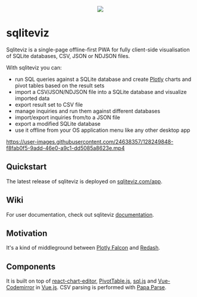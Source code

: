 <p align="center">
   <img src="src/assets/images/Logo.svg"/>
</p>

# sqliteviz

Sqliteviz is a single-page offline-first PWA for fully client-side visualisation
of SQLite databases, CSV, JSON or NDJSON files.

With sqliteviz you can:

- run SQL queries against a SQLite database and create [Plotly][11] charts and pivot tables based on the result sets
- import a CSV/JSON/NDJSON file into a SQLite database and visualize imported data
- export result set to CSV file
- manage inquiries and run them against different databases
- import/export inquiries from/to a JSON file
- export a modified SQLite database
- use it offline from your OS application menu like any other desktop app

https://user-images.githubusercontent.com/24638357/128249848-f8fab0f5-9add-46e0-a9c1-dd5085a8623e.mp4

## Quickstart

The latest release of sqliteviz is deployed on [sqliteviz.com/app][6].

## Wiki

For user documentation, check out sqliteviz [documentation][7].

## Motivation

It's a kind of middleground between [Plotly Falcon][1] and [Redash][2].

## Components

It is built on top of [react-chart-editor][3], [PivotTable.js][12], [sql.js][4] and [Vue-Codemirror][8] in [Vue.js][5]. CSV parsing is performed with [Papa Parse][9].

[1]: https://github.com/plotly/falcon
[2]: https://github.com/getredash/redash
[3]: https://github.com/plotly/react-chart-editor
[4]: https://github.com/sql-js/sql.js
[5]: https://github.com/vuejs/vue
[6]: https://sqliteviz.com/app/
[7]: https://sqliteviz.com/docs
[8]: https://github.com/surmon-china/vue-codemirror#readme
[9]: https://www.papaparse.com/
[10]: https://github.com/lana-k/sqliteviz/wiki/Predefined-queries
[11]: https://github.com/plotly/plotly.js
[12]: https://github.com/nicolaskruchten/pivottable
